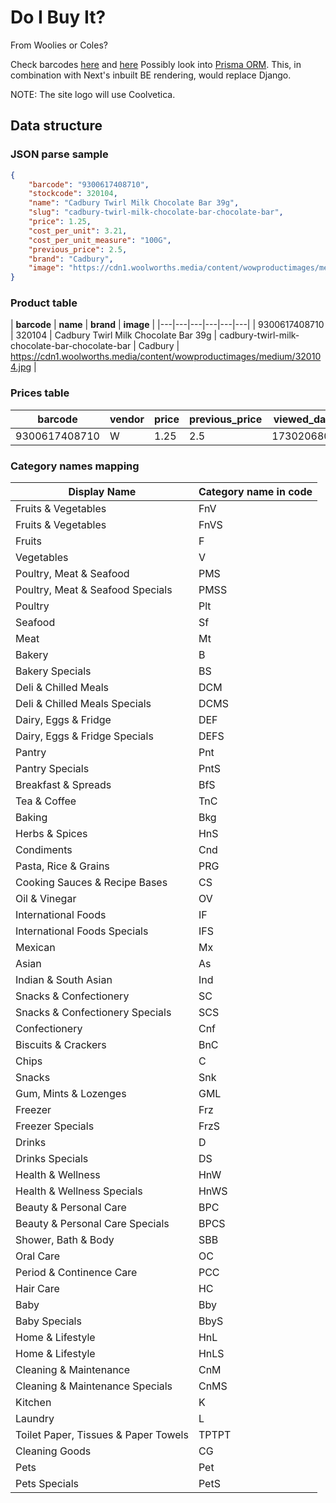 Do I Buy It?
=

From Woolies or Coles?

Check barcodes [here](https://www.mustakshif.com/product/detail/9300617408710) and [here](https://world.openfoodfacts.org/api/v0/product/93561471.json)
Possibly look into [Prisma ORM](https://www.prisma.io/docs). This, in combination with Next's inbuilt BE rendering, would replace Django.

NOTE: The site logo will use Coolvetica.

## Data structure

### JSON parse sample
```json
{
    "barcode": "9300617408710",
    "stockcode": 320104,
    "name": "Cadbury Twirl Milk Chocolate Bar 39g",
    "slug": "cadbury-twirl-milk-chocolate-bar-chocolate-bar",
    "price": 1.25,
    "cost_per_unit": 3.21,
    "cost_per_unit_measure": "100G",
    "previous_price": 2.5,
    "brand": "Cadbury",
    "image": "https://cdn1.woolworths.media/content/wowproductimages/medium/320104.jpg"
}
```

### Product table

| **barcode** | **name** | **brand** | **image** |
|---|---|---|---|---|---|
| 9300617408710 | 320104 | Cadbury Twirl Milk Chocolate Bar 39g | cadbury-twirl-milk-chocolate-bar-chocolate-bar | Cadbury | https://cdn1.woolworths.media/content/wowproductimages/medium/320104.jpg |



### Prices table

| **barcode** | **vendor** | **price** | **previous_price** | **viewed_date** | **tentative_end_date** | **cost_per_unit** | **cost_per_unit_measure** |
|---|---|---|---|---|---|---|---|
| 9300617408710 | W | 1.25 | 2.5 | 1730206800 | 1730811540 | 3.21 | 100G |

### Category names mapping
| **Display Name** | **Category name in code** |
|---|---|
| Fruits & Vegetables | FnV |
| Fruits & Vegetables | FnVS |
| Fruits | F |
| Vegetables | V |
| Poultry, Meat & Seafood | PMS |
| Poultry, Meat & Seafood Specials | PMSS |
| Poultry | Plt |
| Seafood | Sf |
| Meat | Mt |
| Bakery | B |
| Bakery Specials | BS |
| Deli & Chilled Meals | DCM |
| Deli & Chilled Meals Specials | DCMS |
| Dairy, Eggs & Fridge | DEF |
| Dairy, Eggs & Fridge Specials | DEFS |
| Pantry | Pnt |
| Pantry Specials | PntS |
| Breakfast & Spreads | BfS |
| Tea & Coffee | TnC |
| Baking | Bkg |
| Herbs & Spices | HnS |
| Condiments | Cnd |
| Pasta, Rice & Grains | PRG |
| Cooking Sauces & Recipe Bases | CS |
| Oil & Vinegar | OV |
| International Foods | IF |
| International Foods Specials | IFS |
| Mexican | Mx |
| Asian | As |
| Indian & South Asian | Ind |
| Snacks & Confectionery | SC |
| Snacks & Confectionery Specials | SCS |
| Confectionery | Cnf |
| Biscuits & Crackers | BnC |
| Chips | C |
| Snacks | Snk |
| Gum, Mints & Lozenges | GML |
| Freezer | Frz |
| Freezer Specials | FrzS |
| Drinks | D |
| Drinks Specials | DS |
| Health & Wellness | HnW |
| Health & Wellness Specials | HnWS |
| Beauty & Personal Care | BPC |
| Beauty & Personal Care Specials | BPCS |
| Shower, Bath & Body | SBB |
| Oral Care | OC |
| Period & Continence Care | PCC |
| Hair Care | HC |
| Baby | Bby |
| Baby Specials | BbyS |
| Home & Lifestyle | HnL |
| Home & Lifestyle | HnLS |
| Cleaning & Maintenance | CnM |
| Cleaning & Maintenance Specials | CnMS |
| Kitchen | K |
| Laundry | L |
| Toilet Paper, Tissues & Paper Towels | TPTPT |
| Cleaning Goods | CG |
| Pets | Pet |
| Pets Specials | PetS |
